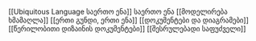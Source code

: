 [[Ubiquitous Language საერთო ენა]] საერთო ენა
[[მოდელირება ხმამაღლა]]
[[ერთი გუნდი, ერთი ენა]]
[[დოკუმენტები და დიაგრამები]]
[[წერილობითი დიზაინის დოკუმენტები]]
[[შესრულებადი საფუძველი]]